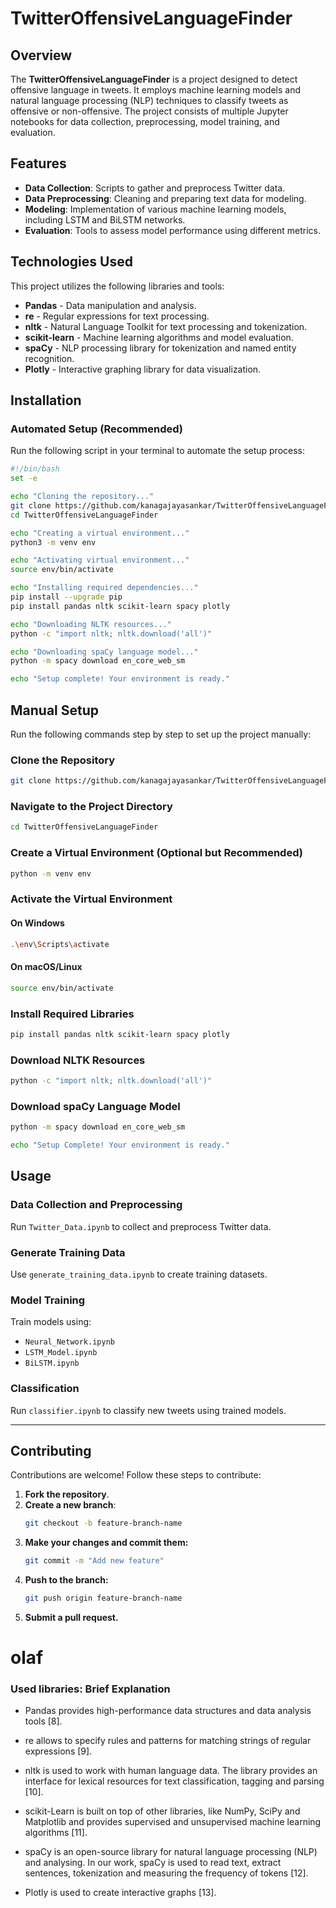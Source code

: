 # TwitterOffensiveLanguageFinder

## Overview
The **TwitterOffensiveLanguageFinder** is a project designed to detect offensive language in tweets. It employs machine learning models and natural language processing (NLP) techniques to classify tweets as offensive or non-offensive. The project consists of multiple Jupyter notebooks for data collection, preprocessing, model training, and evaluation.

## Features
- **Data Collection**: Scripts to gather and preprocess Twitter data.
- **Data Preprocessing**: Cleaning and preparing text data for modeling.
- **Modeling**: Implementation of various machine learning models, including LSTM and BiLSTM networks.
- **Evaluation**: Tools to assess model performance using different metrics.

## Technologies Used
This project utilizes the following libraries and tools:
- **Pandas** - Data manipulation and analysis.
- **re** - Regular expressions for text processing.
- **nltk** - Natural Language Toolkit for text processing and tokenization.
- **scikit-learn** - Machine learning algorithms and model evaluation.
- **spaCy** - NLP processing library for tokenization and named entity recognition.
- **Plotly** - Interactive graphing library for data visualization.

## Installation

### Automated Setup (Recommended)
Run the following script in your terminal to automate the setup process:

```bash
#!/bin/bash
set -e

echo "Cloning the repository..."
git clone https://github.com/kanagajayasankar/TwitterOffensiveLanguageFinder.git
cd TwitterOffensiveLanguageFinder

echo "Creating a virtual environment..."
python3 -m venv env

echo "Activating virtual environment..."
source env/bin/activate

echo "Installing required dependencies..."
pip install --upgrade pip
pip install pandas nltk scikit-learn spacy plotly

echo "Downloading NLTK resources..."
python -c "import nltk; nltk.download('all')"

echo "Downloading spaCy language model..."
python -m spacy download en_core_web_sm

echo "Setup complete! Your environment is ready."
```

## Manual Setup

Run the following commands step by step to set up the project manually:


### Clone the Repository
```bash
git clone https://github.com/kanagajayasankar/TwitterOffensiveLanguageFinder.git
```


### Navigate to the Project Directory
```bash
cd TwitterOffensiveLanguageFinder
```
### Create a Virtual Environment (Optional but Recommended)
```bash
python -m venv env
```
### Activate the Virtual Environment
#### On Windows
```bash
.\env\Scripts\activate
```
#### On macOS/Linux
```bash
source env/bin/activate
```
### Install Required Libraries
```bash
pip install pandas nltk scikit-learn spacy plotly
```
### Download NLTK Resources
```bash
python -c "import nltk; nltk.download('all')"
```
### Download spaCy Language Model
```bash
python -m spacy download en_core_web_sm
```

```bash
echo "Setup Complete! Your environment is ready."
```
## Usage

### Data Collection and Preprocessing
Run `Twitter_Data.ipynb` to collect and preprocess Twitter data.

### Generate Training Data
Use `generate_training_data.ipynb` to create training datasets.

### Model Training
Train models using:
- `Neural_Network.ipynb`
- `LSTM_Model.ipynb`
- `BiLSTM.ipynb`

### Classification
Run `classifier.ipynb` to classify new tweets using trained models.

---

## Contributing
Contributions are welcome! Follow these steps to contribute:

1. **Fork the repository**.
2. **Create a new branch**:
   ```bash
   git checkout -b feature-branch-name

   ```
3. **Make your changes and commit them:**
   ```bash
   git commit -m "Add new feature"
   ```
4. **Push to the branch:**
   ```bash
   git push origin feature-branch-name
   ```
5. **Submit a pull request.**



# olaf 
### Used libraries: Brief Explanation

- Pandas provides high-performance data structures and data analysis tools [8].

- re allows to specify rules and patterns for matching strings of regular expressions [9].

- nltk is used to work with human language data. The library provides an interface for lexical resources for text classification, tagging and parsing [10].

- scikit-Learn is built on top of other libraries, like NumPy, SciPy and Matplotlib and provides supervised and unsupervised machine learning algorithms [11].

- spaCy is an open-source library for natural language processing (NLP) and analysing. In our work, spaCy is used to read text, extract sentences, tokenization and measuring the frequency of tokens [12].

- Plotly is used to create interactive graphs [13].
